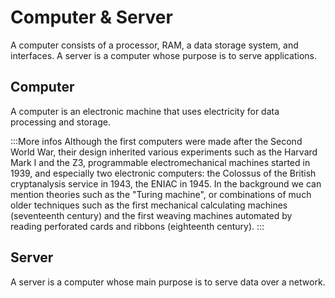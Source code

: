 # Computer & Server

A computer consists of a processor, RAM, a data storage system, and interfaces. A server is a computer whose purpose is to serve applications.

## Computer

A computer is an electronic machine that uses electricity for data processing and storage.

:::More infos
Although the first computers were made after the Second World War, their design inherited various experiments such as the Harvard Mark I and the Z3, programmable electromechanical machines started in 1939, and especially two electronic computers: the Colossus of the British cryptanalysis service in 1943, the ENIAC in 1945. In the background we can mention theories such as the "Turing machine", or combinations of much older techniques such as the first mechanical calculating machines (seventeenth century) and the first weaving machines automated by reading perforated cards and ribbons (eighteenth century).
:::

## Server

A server is a computer whose main purpose is to serve data over a network.